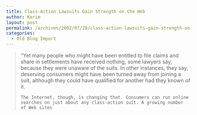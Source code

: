 ```yaml
---
title: Class-Action Lawsuits Gain Strength on the Web
author: Kerim
layout: post
permalink: /archives/2002/07/28/class-action-lawsuits-gain-strength-on-the-web/
categories:
  - Old Blog Import
---
```


>   &#8220;Yet many people who might have been entitled to file claims and share in settlements have received nothing, some lawyers say, because they were unaware of the suits. In other instances, they say, deserving consumers might have been turned away from joining a suit, although they could have qualified for another had they known of it. 
>   
>   
>     The Internet, though, is changing that. Consumers can run online searches on just about any class-action suit. A growing number of Web sites
>   
>   

>   
>  